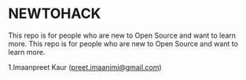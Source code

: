 # NEWTOHACK
This repo is for people who are new to Open Source and want to learn more.
This repo is for people who are new to Open Source and want to learn more. 

1.Imaanpreet Kaur (preet.imaanimi@gmail.com)
